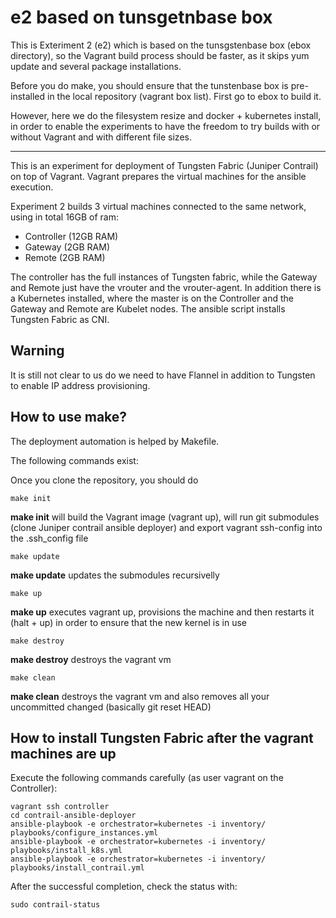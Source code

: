 # e2 based on tunsgetnbase box

This is Exteriment 2 (e2) which is based on the tunsgstenbase box (ebox
directory), so the Vagrant build process should be faster, as it skips yum
update and several package installations.

Before you do make, you should ensure that the tunstenbase box is pre-installed
in the local repository (vagrant box list). First go to ebox to build it.

However, here we do the filesystem resize and docker + kubernetes install,
in order to enable the experiments to have the freedom to try builds with or
without Vagrant and with different file sizes.

---

This is an experiment for deployment of Tungsten Fabric (Juniper Contrail) on top of Vagrant.
Vagrant prepares the virtual machines for the ansible execution.

Experiment 2 builds 3 virtual machines connected to the same network, using in total 16GB of ram:
* Controller (12GB RAM)
* Gateway (2GB RAM)
* Remote (2GB RAM)

The controller has the full instances of Tungsten fabric, while the Gateway
and Remote just have the vrouter and the vrouter-agent.
In addition there is a Kubernetes installed, where the master is on the
Controller and the Gateway and Remote are Kubelet nodes.
The ansible script installs Tungsten Fabric as CNI.

## Warning
It is still not clear to us do we need to have Flannel in addition to Tungsten to enable IP address provisioning.

## How to use make?

The deployment automation is helped by Makefile.

The following commands exist:

Once you clone the repository, you should do

    make init

**make init** will build the Vagrant image (vagrant up), will run git submodules (clone Juniper contrail ansible deployer)
and export vagrant ssh-config into the .ssh_config file

    make update

**make update** updates the submodules recursivelly

    make up

**make up** executes vagrant up, provisions the machine and then restarts it (halt + up) in order to ensure that the new kernel is in use

    make destroy

**make destroy** destroys the vagrant vm

    make clean

**make clean** destroys the vagrant vm and also removes all your uncommitted changed (basically git reset HEAD)


## How to install Tungsten Fabric after the vagrant machines are up

Execute the following commands carefully (as user vagrant on the Controller):

    vagrant ssh controller
    cd contrail-ansible-deployer
    ansible-playbook -e orchestrator=kubernetes -i inventory/ playbooks/configure_instances.yml
    ansible-playbook -e orchestrator=kubernetes -i inventory/ playbooks/install_k8s.yml
    ansible-playbook -e orchestrator=kubernetes -i inventory/ playbooks/install_contrail.yml


After the successful completion, check the status with:

    sudo contrail-status

